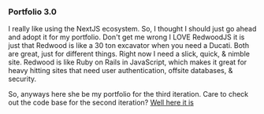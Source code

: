 ### Portfolio 3.0

I really like using the NextJS ecosystem. So, I thought I should just go ahead and adopt it for my portfolio. Don't get me wrong I LOVE RedwoodJS it is just that Redwood is like a 30 ton excavator when you need a Ducati. Both are great, just for different things. Right now I need a slick, quick, & nimble site. Redwood is like Ruby on Rails in JavaScript, which makes it great for heavy hitting sites that need user authentication, offsite databases, & security.

So, anyways here she be my portfolio for the third iteration. Care to check out the code base for the second iteration? [Well here it is](https://github.com/Isaac-Tait/isaacTaitsPortfolioWebsite)
